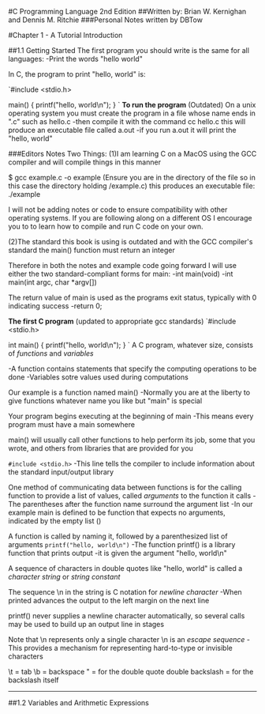 #C Programming Language 2nd Edition
##Written by: Brian W. Kernighan and Dennis M. Ritchie
###Personal Notes written by DBTow

#Chapter 1 - A Tutorial Introduction

##1.1 Getting Started
The first program you should write is the same for all languages:
-Print the words "hello world"

In C, the program to print "hello, world" is:

`#include <stdio.h>

main()
{
    printf("hello, world\n");
}
`
**To run the program** (Outdated)
On a unix operating system you must create the program in a file whose name ends in ".c" such as hello.c
-then compile it with the command cc hello.c
this will produce an executable file called a.out
-if you run a.out it will print the "hello, world"

###Editors Notes
Two Things:
(1)I am learning C on a MacOS using the GCC compiler and will compile things in this manner

$ gcc example.c -o example
(Ensure you are in the directory of the file so in this case the directory holding /example.c)
this produces an executable file: ./example

I will not be adding notes or code to ensure compatibility with other operating systems. If you are following along on a different OS I encourage you to
to learn how to compile and run C code on your own.

(2)The standard this book is using is outdated and with the GCC compiler's standard the main() function must return an integer

Therefore in both the notes and example code going forward I will use either the two standard-compliant forms for main:
-int main(void) -int main(int argc, char *argv[])

The return value of main is used as the programs exit status, typically with 0 indicating success
-return 0;


**The first C program** (updated to appropriate gcc standards)
`#include <stdio.h>

int main()
{
    printf("hello, world\n");
}
`
A C program, whatever size, consists of *functions* and *variables*

-A function contains statements that specify the computing operations to be done
-Variables sotre values used during computations

Our example is a function named main()
-Normally you are at the liberty to give functions whatever name you like but "main" is special

Your program begins executing at the beginning of main
-This means every program must have a main somewhere

main() will usually call other functions to help perform its job, some that you wrote, and others from libraries that are provided for you

`#include <stdio.h>`
-This line tells the compiler to include information about the standard input/output library

One method of communicating data between functions is for the calling function to provide a list of values, called *arguments* to the function it calls
-The parentheses after the function name surround the argument list
-In our example main is defined to be function that expects no arguments, indicated by the empty list ()

A function is called by naming it, followed by a parenthesized list of arguments
`printf("hello, world\n")`
-The function printf() is a library function that prints output
-it is given the argument "hello, world\n"

A sequence of characters in double quotes like "hello, world" is called a *character string* or *string constant*

The sequence \n in the string is C notation for *newline character*
-When printed advances the output to the left margin on the next line

printf() never supplies a newline character automatically, so several calls may be used to build up an output line in stages

Note that \n represents only a single character
\n is an *escape sequence*
-This provides a mechanism for representing hard-to-type or invisible characters

\t = tab
\b = backspace
\" = for the double quote
double backslash = for the backslash itself

---

##1.2 Variables and Arithmetic Expressions
